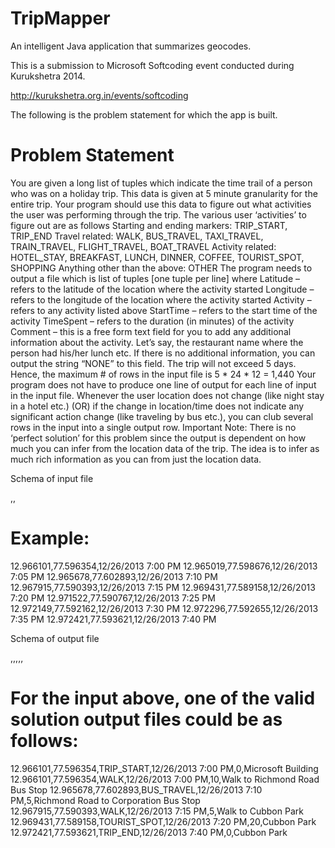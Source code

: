 TripMapper
==========

An intelligent Java application that summarizes geocodes. 

This is a submission to Microsoft Softcoding event conducted during Kurukshetra 2014.

http://kurukshetra.org.in/events/softcoding

The following is the problem statement for which the app is built.

Problem Statement
===================
You are given a long list of tuples which indicate the time trail of a person who was on a holiday trip. This data is given at 5 minute granularity for the entire trip. Your program should use this data to figure out what activities the user was performing through the trip. The various user ‘activities’ to figure out are as follows
Starting and ending markers: TRIP_START, TRIP_END
Travel related: WALK, BUS_TRAVEL, TAXI_TRAVEL, TRAIN_TRAVEL, FLIGHT_TRAVEL, BOAT_TRAVEL
Activity related: HOTEL_STAY, BREAKFAST, LUNCH, DINNER, COFFEE, TOURIST_SPOT, SHOPPING
Anything other than the above: OTHER
The program needs to output a file which is list of tuples [one tuple per line] where
Latitude – refers to the latitude of the location where the activity started
Longitude – refers to the longitude of the location where the activity started
Activity – refers to any activity listed above
StartTime – refers to the start time of the activity
TimeSpent – refers to the duration (in minutes) of the activity
Comment – this is a free form text field for you to add any additional information about the activity. Let’s say, the restaurant name where the person had his/her lunch etc. If there is no additional information, you can output the string “NONE” to this field.
The trip will not exceed 5 days. Hence, the maximum # of rows in the input file is 5 * 24 * 12 = 1,440 
Your program does not have to produce one line of output for each line of input in the input file. Whenever the user location does not change (like night stay in a hotel etc.)  (OR) if the change in location/time does not indicate any significant action change (like traveling by bus etc.), you can club several rows in the input into a single output row.
Important Note: There is no ‘perfect solution’ for this problem since the output is dependent on how much you can infer from the location data of the trip. The idea is to infer as much rich information as you can from just the location data.

Schema of input file

<Latitude>,<Longitude>,<Time>

Example:
========
12.966101,77.596354,12/26/2013 7:00 PM
12.965019,77.598676,12/26/2013 7:05 PM
12.965678,77.602893,12/26/2013 7:10 PM
12.967915,77.590393,12/26/2013 7:15 PM
12.969431,77.589158,12/26/2013 7:20 PM
12.971522,77.590767,12/26/2013 7:25 PM
12.972149,77.592162,12/26/2013 7:30 PM
12.972296,77.592655,12/26/2013 7:35 PM
12.972421,77.593621,12/26/2013 7:40 PM

Schema of output file

<Latitude>,<Longitude>,<Activity>,<StartTime>,<TimeSpent>,<Comment>

For the input above, one of the valid solution output files could be as follows:
================================================================================
12.966101,77.596354,TRIP_START,12/26/2013 7:00 PM,0,Microsoft Building
12.966101,77.596354,WALK,12/26/2013 7:00 PM,10,Walk to Richmond Road Bus Stop
12.965678,77.602893,BUS_TRAVEL,12/26/2013 7:10 PM,5,Richmond Road to Corporation Bus Stop
12.967915,77.590393,WALK,12/26/2013 7:15 PM,5,Walk to Cubbon Park
12.969431,77.589158,TOURIST_SPOT,12/26/2013 7:20 PM,20,Cubbon Park
12.972421,77.593621,TRIP_END,12/26/2013 7:40 PM,0,Cubbon Park
